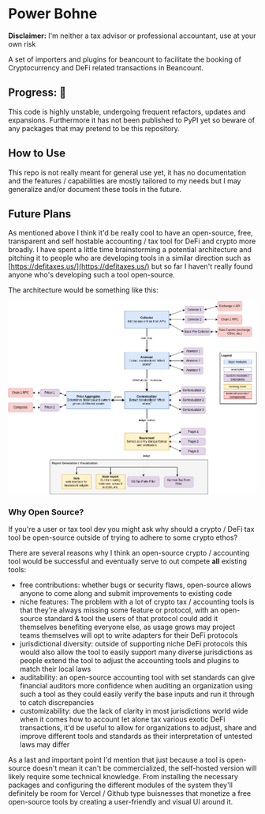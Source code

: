 # Power Bohne

**Disclaimer:** I'm neither a tax advisor or professional accountant, use at your own risk

A set of importers and plugins for beancount to facilitate the booking of
Cryptocurrency and DeFi related transactions in Beancount.

## Progress: 🚧

This code is highly unstable, undergoing frequent refactors, updates and expansions. Furthermore it
has not been published to PyPI yet so beware of any packages that may pretend to be this repository.

## How to Use

This repo is not really meant for general use yet, it has no documentation and the features
/ capabilities are mostly tailored to my needs but I may generalize and/or document these tools in
the future.

## Future Plans

As mentioned above I think it'd be really cool to have an open-source, free, transparent and self
hostable accounting / tax tool for DeFi and crypto more broadly. I have spent a little time
brainstorming a potential architecture and pitching it to people who are developing tools in
a similar direction such as [https://defitaxes.us/](https://defitaxes.us/) but so far I haven't
really found anyone who's developing such a tool open-source.

The architecture would be something like this:

![General Accounting Tool Architecture](assets/accounting%20architecture.png)

### Why Open Source?

If you're a user or tax tool dev you might ask why should a crypto / DeFi tax tool be open-source
outside of trying to adhere to some crypto ethos?

There are several reasons why I think an open-source crypto / accounting tool would be successful
and eventually serve to out compete **all** existing tools:

- free contributions: whether bugs or security flaws, open-source allows anyone to come along and
  submit improvements to existing code
- niche features: The problem with a lot of crypto tax / accounting tools is that they're always
  missing some feature or protocol, with an open-source standard & tool the users of that protocol
  could add it themselves benefiting everyone else, as usage grows may project teams themselves will
  opt to write adapters for their DeFi protocols
- jurisdictional diversity: outside of supporting niche DeFi protocols this would also allow the
  tool to easily support many diverse jurisdictions as people extend the tool to adjust the
  accounting tools and plugins to match their local laws
- auditability: an open-source accounting tool with set standards can give financial auditors more
  confidence when auditing an organization using such a tool as they could easily verify the base
  inputs and run it through to catch discrepancies
- customizability: due the lack of clarity in most jurisdictions world wide when it comes how to
  account let alone tax various exotic DeFi transactions, it'd be useful to allow for organizations
  to adjust, share and improve different tools and standards as their interpretation of untested
  laws may differ

As a last and important point I'd mention that just because a tool is open-source doesn't mean it
can't be commercialized, the self-hosted version will likely require some technical knowledge. From
installing the necessary packages and configuring the different modules of the system they'll
definitely be room for  Vercel / Github type buisnesses that monetize a free open-source tools by
creating a user-friendly and visual UI around it.

